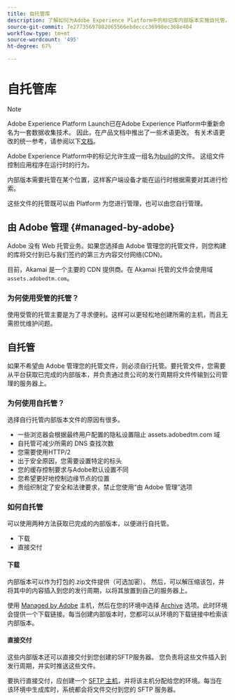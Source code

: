 ```yaml
---
title: 自托管库
description: 了解如何为Adobe Experience Platform中的标记库内部版本实施自托管。
source-git-commit: 7e27735697882065566ebdeccc36998ec368e404
workflow-type: tm+mt
source-wordcount: '495'
ht-degree: 67%

---
```


# 自托管库

>[!NOTE]
>
>Adobe Experience Platform Launch已在Adobe Experience Platform中重新命名为一套数据收集技术。 因此，在产品文档中推出了一些术语更改。 有关术语更改的统一参考，请参阅以下[文档](../../../term-updates.md)。

Adobe Experience Platform中的标记允许生成一组名为[build](../builds.md)的文件。 这组文件控制应用程序在运行时的行为。

内部版本需要托管在某个位置，这样客户端设备才能在运行时根据需要对其进行检索。

这些文件的托管既可以由 Platform 为您进行管理，也可以由您自行管理。

## 由 Adobe 管理 {#managed-by-adobe}

Adobe 没有 Web 托管业务。如果您选择由 Adobe 管理您的托管文件，则您构建的库将交付到已与我们签约的第三方内容交付网络(CDN)。

目前，Akamai 是一个主要的 CDN 提供商。在 Akamai 托管的文件会使用域 `assets.adobedtm.com`。

### 为何使用受管的托管？

使用受管的托管主要是为了寻求便利。这样可以更轻松地创建所需的主机，而且无需担忧维护问题。

## 自托管

如果不希望由 Adobe 管理您的托管文件，则必须自行托管。要托管文件，您需要从平台获取已完成的内部版本，并负责通过贵公司的发行周期将文件传输到公司管理的服务器上。

### 为何使用自托管？

选择自行托管内部版本文件的原因有很多。

* 一些浏览器会根据最终用户配置的隐私设置阻止 assets.adobedtm.com 域
* 自托管可减少所需的 DNS 查找次数
* 您需要使用HTTP/2
* 出于安全原因，您需要设置特定的标头
* 您的缓存控制要求与Adobe默认设置不同
* 您希望更好地控制边缘节点的位置
* 贵组织制定了安全和法律要求，禁止您使用“由 Adobe 管理”选项

### 如何自托管

可以使用两种方法获取已完成的内部版本，以便进行自托管。

* 下载
* 直接交付

#### 下载

内部版本可以作为打包的.zip文件提供（可选加密）。 然后，可以解压缩该包，并将其中的内容插入到您的发行周期，以将其放置到自己的服务器上。

使用 [Managed by Adobe](self-hosting-libraries.md) 主机，然后在您的环境中选择 [Archive](../environments.md) 选项。此时环境会提供一个下载链接。每当创建内部版本时，您都可以从环境的下载链接中检索该内部版本。

#### 直接交付

这些内部版本还可以直接交付到您创建的SFTP服务器。 您负责将这些文件插入到发行周期，并实时推送这些文件。

要执行直接交付，应创建一个 [SFTP 主机](sftp-host.md)，并将该主机分配给您的环境。每当在该环境中生成库时，系统都会将文件交付到您的 SFTP 服务器。
